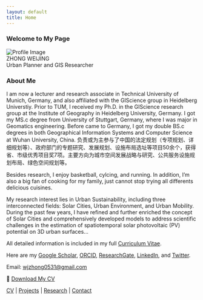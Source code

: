 ```yaml
---
layout: default
title: Home
---
```


### Welcome to My Page

<div class="profile">
    <img src="{{ '/images/profile.jpg' | relative_url }}" alt="Profile Image" class="profile-img">
    <div class="profile-info">
        <div class="profile-name">ZHONG WEIJING</div>
        <div class="profile-title">Urban Planner and GIS Researcher</div>
    </div>
</div>

### About Me
I am now a lecturer and research associate in Technical University of Munich, Germany, and also affiliated with the GIScience group in Heidelberg Universtiy. Prior to TUM, I received my Ph.D. in the GIScience research group at the Institute of Geography in Heidelberg University, Germany. I got my MS.c degree from University of Stuttgart, Germany, where I was major in Geomatics engineering. Before came to Germany, I got my double BS.c degrees in both Geographical Information Systems and Computer Science at Wuhan University, China.
负责或为主参与了中国的法定规划（专项规划、详细规划等）、政府部门的专题研究、发展规划、设施布局选址等项目50余个，获得省、市级优秀项目奖7项。主要方向为城市空间发展战略与研究、公共服务设施规划布局、绿色空间规划等。

Besides research, I enjoy basketball, cylcing, and running. In addition, I’m also a big fan of cooking for my family, just cannot stop trying all differents delicious cuisines.

<p>
    My research interest lies in Urban Sustainability, including three interconnected fields: Solar Cities, 
    Urban Environment, and Urban Mobility. During the past few years, I have refined and further enriched 
    the concept of Solar Cities and comprehensively developed models to address scientific challenges in the estimation 
    of spatiotemporal solar photovoltaic (PV) potential on 3D urban surfaces...
</p>

<p>All detailed information is included in my full <a href="#">Curriculum Vitae</a>.</p>

<p class="links">
    Here are my 
    <a href="#">Google Scholar</a>, 
    <a href="#">ORCID</a>, 
    <a href="#">ResearchGate</a>, 
    <a href="#">LinkedIn</a>, and 
    <a href="#">Twitter</a>.
</p>

<p>Email: <a href="wjzhong0531@gmail.com">wjzhong0531@gmail.com</a></p>


📄 [Download My CV](/docs/assets/cv.pdf)

[CV](cv.md) | [Projects](projects.md) | [Research](research.md) | [Contact](contact.md)

